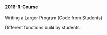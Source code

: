 #### 2016-R-Course
Writing a Larger Program (Code from Students)

Different functions build by students.

